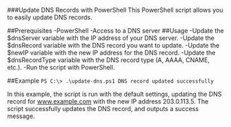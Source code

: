 ###Update DNS Records with PowerShell
This PowerShell script allows you to easily update DNS records.

##Prerequisites
-PowerShell
-Access to a DNS server
##Usage
-Update the $dnsServer variable with the IP address of your DNS server.
-Update the $dnsRecord variable with the DNS record you want to update.
-Update the $newIP variable with the new IP address for the DNS record.
-Update the $dnsRecordType variable with the DNS record type (A, AAAA, CNAME, etc.).
-Run the script with PowerShell.

##Example
`PS C:\> .\update-dns.ps1
DNS record updated successfully`

In this example, the script is run with the default settings, updating the DNS record for www.example.com with the new IP address 203.0.113.5. The script successfully updates the DNS record, and outputs a success message.